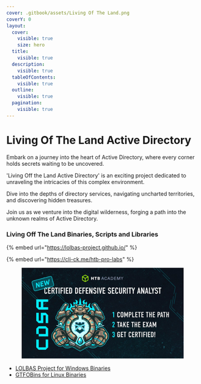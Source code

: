 ```yaml
---
cover: .gitbook/assets/Living Of The Land.png
coverY: 0
layout:
  cover:
    visible: true
    size: hero
  title:
    visible: true
  description:
    visible: true
  tableOfContents:
    visible: true
  outline:
    visible: true
  pagination:
    visible: true
---
```


# Living Of The Land Active Directory

Embark on a journey into the heart of Active Directory, where every corner holds secrets waiting to be uncovered.

'Living Off the Land Active Directory' is an exciting project dedicated to unraveling the intricacies of this complex environment.&#x20;

Dive into the depths of directory services, navigating uncharted territories, and discovering hidden treasures.&#x20;

Join us as we venture into the digital wilderness, forging a path into the unknown realms of Active Directory.

### Living Off The Land Binaries, Scripts and Libraries

{% embed url="https://lolbas-project.github.io/" %}

{% embed url="https://cli-ck.me/htb-pro-labs" %}

<div data-full-width="false">

<figure><img src=".gitbook/assets/a4f23670e1833f3fdb077ca70bbd5d66.jpg" alt=""><figcaption></figcaption></figure>

</div>

* [LOLBAS Project for Windows Binaries](https://lolbas-project.github.io/)
* [GTFOBins for Linux Binaries](https://gtfobins.github.io/)
